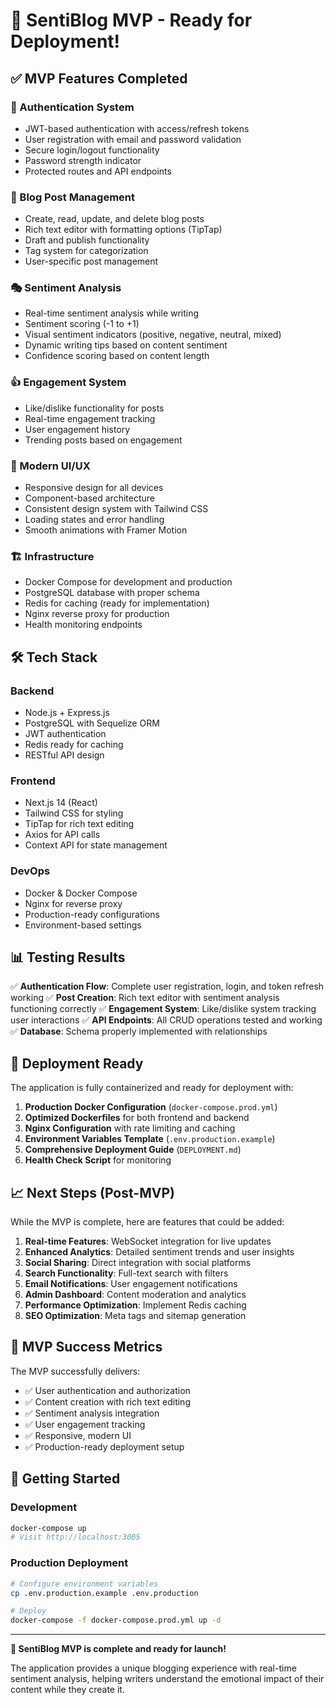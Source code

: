 # 🚀 SentiBlog MVP - Ready for Deployment!

## ✅ MVP Features Completed

### 🔐 Authentication System
- JWT-based authentication with access/refresh tokens
- User registration with email and password validation
- Secure login/logout functionality
- Password strength indicator
- Protected routes and API endpoints

### 📝 Blog Post Management
- Create, read, update, and delete blog posts
- Rich text editor with formatting options (TipTap)
- Draft and publish functionality
- Tag system for categorization
- User-specific post management

### 🎭 Sentiment Analysis
- Real-time sentiment analysis while writing
- Sentiment scoring (-1 to +1)
- Visual sentiment indicators (positive, negative, neutral, mixed)
- Dynamic writing tips based on content sentiment
- Confidence scoring based on content length

### 👍 Engagement System
- Like/dislike functionality for posts
- Real-time engagement tracking
- User engagement history
- Trending posts based on engagement

### 🎨 Modern UI/UX
- Responsive design for all devices
- Component-based architecture
- Consistent design system with Tailwind CSS
- Loading states and error handling
- Smooth animations with Framer Motion

### 🏗️ Infrastructure
- Docker Compose for development and production
- PostgreSQL database with proper schema
- Redis for caching (ready for implementation)
- Nginx reverse proxy for production
- Health monitoring endpoints

## 🛠️ Tech Stack

### Backend
- Node.js + Express.js
- PostgreSQL with Sequelize ORM
- JWT authentication
- Redis ready for caching
- RESTful API design

### Frontend
- Next.js 14 (React)
- Tailwind CSS for styling
- TipTap for rich text editing
- Axios for API calls
- Context API for state management

### DevOps
- Docker & Docker Compose
- Nginx for reverse proxy
- Production-ready configurations
- Environment-based settings

## 📊 Testing Results

✅ **Authentication Flow**: Complete user registration, login, and token refresh working
✅ **Post Creation**: Rich text editor with sentiment analysis functioning correctly
✅ **Engagement System**: Like/dislike system tracking user interactions
✅ **API Endpoints**: All CRUD operations tested and working
✅ **Database**: Schema properly implemented with relationships

## 🚀 Deployment Ready

The application is fully containerized and ready for deployment with:

1. **Production Docker Configuration** (`docker-compose.prod.yml`)
2. **Optimized Dockerfiles** for both frontend and backend
3. **Nginx Configuration** with rate limiting and caching
4. **Environment Variables Template** (`.env.production.example`)
5. **Comprehensive Deployment Guide** (`DEPLOYMENT.md`)
6. **Health Check Script** for monitoring

## 📈 Next Steps (Post-MVP)

While the MVP is complete, here are features that could be added:

1. **Real-time Features**: WebSocket integration for live updates
2. **Enhanced Analytics**: Detailed sentiment trends and user insights
3. **Social Sharing**: Direct integration with social platforms
4. **Search Functionality**: Full-text search with filters
5. **Email Notifications**: User engagement notifications
6. **Admin Dashboard**: Content moderation and analytics
7. **Performance Optimization**: Implement Redis caching
8. **SEO Optimization**: Meta tags and sitemap generation

## 🎯 MVP Success Metrics

The MVP successfully delivers:
- ✅ User authentication and authorization
- ✅ Content creation with rich text editing
- ✅ Sentiment analysis integration
- ✅ User engagement tracking
- ✅ Responsive, modern UI
- ✅ Production-ready deployment setup

## 🌟 Getting Started

### Development
```bash
docker-compose up
# Visit http://localhost:3005
```

### Production Deployment
```bash
# Configure environment variables
cp .env.production.example .env.production

# Deploy
docker-compose -f docker-compose.prod.yml up -d
```

---

**🎉 SentiBlog MVP is complete and ready for launch!**

The application provides a unique blogging experience with real-time sentiment analysis, helping writers understand the emotional impact of their content while they create it.